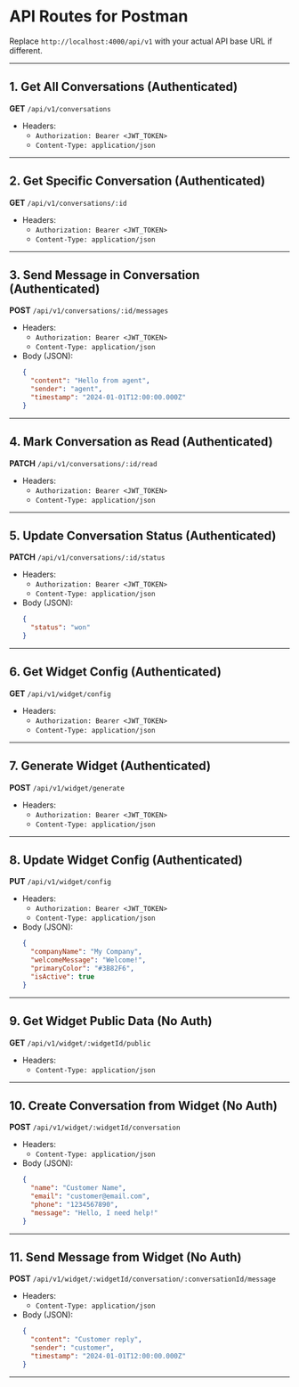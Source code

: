 # API Routes for Postman

Replace `http://localhost:4000/api/v1` with your actual API base URL if different.

---

## 1. Get All Conversations (Authenticated)

**GET** `/api/v1/conversations`

- Headers:
  - `Authorization: Bearer <JWT_TOKEN>`
  - `Content-Type: application/json`

---

## 2. Get Specific Conversation (Authenticated)

**GET** `/api/v1/conversations/:id`

- Headers:
  - `Authorization: Bearer <JWT_TOKEN>`
  - `Content-Type: application/json`

---

## 3. Send Message in Conversation (Authenticated)

**POST** `/api/v1/conversations/:id/messages`

- Headers:
  - `Authorization: Bearer <JWT_TOKEN>`
  - `Content-Type: application/json`
- Body (JSON):
  ```json
  {
    "content": "Hello from agent",
    "sender": "agent",
    "timestamp": "2024-01-01T12:00:00.000Z"
  }
  ```

---

## 4. Mark Conversation as Read (Authenticated)

**PATCH** `/api/v1/conversations/:id/read`

- Headers:
  - `Authorization: Bearer <JWT_TOKEN>`
  - `Content-Type: application/json`

---

## 5. Update Conversation Status (Authenticated)

**PATCH** `/api/v1/conversations/:id/status`

- Headers:
  - `Authorization: Bearer <JWT_TOKEN>`
  - `Content-Type: application/json`
- Body (JSON):
  ```json
  {
    "status": "won"
  }
  ```

---

## 6. Get Widget Config (Authenticated)

**GET** `/api/v1/widget/config`

- Headers:
  - `Authorization: Bearer <JWT_TOKEN>`
  - `Content-Type: application/json`

---

## 7. Generate Widget (Authenticated)

**POST** `/api/v1/widget/generate`

- Headers:
  - `Authorization: Bearer <JWT_TOKEN>`
  - `Content-Type: application/json`

---

## 8. Update Widget Config (Authenticated)

**PUT** `/api/v1/widget/config`

- Headers:
  - `Authorization: Bearer <JWT_TOKEN>`
  - `Content-Type: application/json`
- Body (JSON):
  ```json
  {
    "companyName": "My Company",
    "welcomeMessage": "Welcome!",
    "primaryColor": "#3B82F6",
    "isActive": true
  }
  ```

---

## 9. Get Widget Public Data (No Auth)

**GET** `/api/v1/widget/:widgetId/public`

- Headers:
  - `Content-Type: application/json`

---

## 10. Create Conversation from Widget (No Auth)

**POST** `/api/v1/widget/:widgetId/conversation`

- Headers:
  - `Content-Type: application/json`
- Body (JSON):
  ```json
  {
    "name": "Customer Name",
    "email": "customer@email.com",
    "phone": "1234567890",
    "message": "Hello, I need help!"
  }
  ```

---

## 11. Send Message from Widget (No Auth)

**POST** `/api/v1/widget/:widgetId/conversation/:conversationId/message`

- Headers:
  - `Content-Type: application/json`
- Body (JSON):
  ```json
  {
    "content": "Customer reply",
    "sender": "customer",
    "timestamp": "2024-01-01T12:00:00.000Z"
  }
  ```

---
